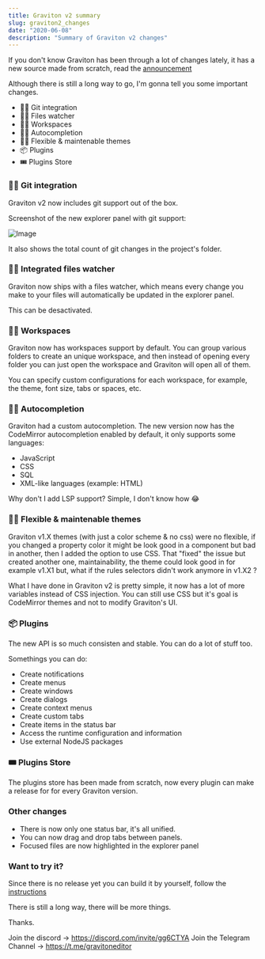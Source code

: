 ```yaml
---
title: Graviton v2 summary
slug: graviton2_changes
date: "2020-06-08"
description: "Summary of Graviton v2 changes"
---
```


If you don't know Graviton has been through a lot of changes lately, it has a new source made from scratch, read the [announcement](https://graviton.netlify.ml/blog/graviton_remake/remake/)

Although there is still a long way to go, I'm gonna tell you some important changes.

* 🕵️‍♂️ Git integration
* 💂‍♂️ Files watcher
* 🤹‍♀️ Workspaces
* 👨‍💻 Autocompletion
* 👩‍🎨 Flexible & maintenable themes
* 📦 Plugins
* 🎟 Plugins Store

### 🕵️‍♂️ Git integration

Graviton v2 now includes git support out of the box.

Screenshot of the new explorer panel with git support:

![Image](../explorer.png)

It also shows the total count of git changes in the project's folder.

### 💂‍♂️ Integrated files watcher

Graviton now ships with a files watcher, which means every change you make to your files will automatically be updated in the explorer panel.

This can be desactivated.

### 🤹‍♀️ Workspaces

Graviton now has workspaces support by default. You can group various folders to create an unique workspace, and then instead of opening every folder you can just open the workspace and Graviton will open all of them.

You can specify custom configurations for each workspace, for example, the theme, font size, tabs or spaces, etc.

### 👨‍💻 Autocompletion

Graviton had a custom autocompletion. The new version now has the CodeMirror autocompletion enabled by default, it only supports some languages:
* JavaScript
* CSS
* SQL
* XML-like languages (example: HTML)

Why don't I add LSP support? Simple, I don't know how 😂

### 👩‍🎨 Flexible & maintenable themes

Graviton v1.X themes (with just a color scheme & no css) were no flexible, if you changed a property color it might be look good in a component but bad in another, then I added the option to use CSS. That "fixed" the issue but created another one, maintainability, the theme could look good in for example v1.X1 but, what if the rules selectors didn't work anymore in v1.X2 ? 

What I have done in Graviton v2 is pretty simple, it now has a lot of more variables instead of CSS injection. You can still use CSS but it's goal is CodeMirror themes and not to modify Graviton's UI.

### 📦 Plugins

The new API is so much consisten and stable. You can do a lot of stuff too.

Somethings you can do:
* Create notifications
* Create menus
* Create windows
* Create dialogs
* Create context menus
* Create custom tabs
* Create items in the status bar
* Access the runtime configuration and information
* Use external NodeJS packages

### 🎟 Plugins Store

The plugins store has been made from scratch, now every plugin can make a release for for every Graviton version.

### Other changes
* There is now only one status bar, it's all unified.
* You can now drag and drop tabs between panels.
* Focused files are now highlighted in the explorer panel

### Want to try it?
Since there is no release yet you can build it by yourself, follow the [instructions](https://github.com/Graviton-Code-Editor/Graviton-App/blob/master/BUILDING.md)


There is still a long way, there will be more things.

Thanks.

Join the discord -> https://discord.com/invite/gg6CTYA
Join the Telegram Channel -> https://t.me/gravitoneditor